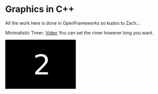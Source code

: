 # Graphics in C++
All the work here is done in OpenFrameworks so kudos to Zach...

<p>Minimalistic Timer: <a href="https://www.youtube.com/watch?v=a7zXzxeyxpE">Video</a> You can set the rimer however long you want.</p>
<p><img src="https://github.com/iamnotahumanbecauseiamabot/graphics-in-c-/blob/master/gifs/bruh.gif" width="225" />
